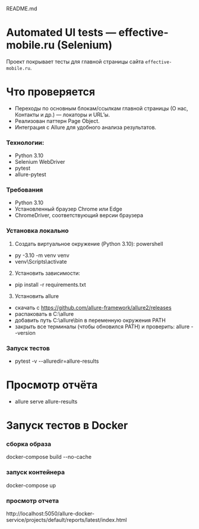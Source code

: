 README.md
# Automated UI tests — effective-mobile.ru (Selenium)

Проект покрывает тесты для главной страницы сайта `effective-mobile.ru`.
# Что проверяется
 - 	Переходы по основным блокам/ссылкам главной страницы (О нас, Контакты и др.) — локаторы и URL’ы.
 - 	Реализован паттерн Page Object.
 - Интеграция с Allure для удобного анализа результатов.

### Технологии:
- Python 3.10
- Selenium WebDriver
- pytest
- allure-pytest

### Требования
- Python 3.10
- Установленный браузер Chrome или Edge
- ChromeDriver, соответствующий версии браузера

### Установка локально
1. Создать виртуальное окружение (Python 3.10):
powershell
 - py -3.10 -m venv venv
 - venv\Scripts\activate
2.	Установить зависимости:
 - pip install -r requirements.txt
3. Установить allure
 - скачать с https://github.com/allure-framework/allure2/releases
 - распаковать в C:\allure
 - добавить путь C:\allure\bin в переменную окружения PATH
 - закрыть все терминалы (чтобы обновился PATH) и проверить: 
allure --version
### Запуск тестов
 - pytest -v --alluredir=allure-results
# Просмотр отчёта
 - allure serve allure-results
# Запуск тестов в Docker
### сборка образа
docker-compose build --no-cache
### запуск контейнера 
docker-compose up
### просмотр отчета
http://localhost:5050/allure-docker-service/projects/default/reports/latest/index.html

